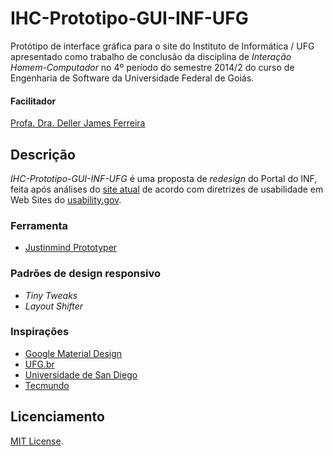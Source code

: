 IHC-Prototipo-GUI-INF-UFG
==============================================
Protótipo de interface gráfica para o site do Instituto de Informática / UFG apresentado como trabalho de conclusão da disciplina de *Interação Homem-Computador* no 4º período do semestre 2014/2 do curso de Engenharia de Software da Universidade Federal de Goiás.

#### Facilitador

[Profa. Dra. Deller James Ferreira](mailto:deller@inf.ufg.br)

Descrição
---------
*IHC-Prototipo-GUI-INF-UFG* é uma proposta de *redesign* do Portal do INF, feita após análises do [site atual](http://inf.ufg.br) de acordo com diretrizes de usabilidade em Web Sites do [usability.gov](http://guidelines.usability.gov).

### Ferramenta

* [Justinmind Prototyper](http://www.justinmind.com/)

### Padrões de design responsivo

* *Tiny Tweaks*
* *Layout Shifter*

### Inspirações

* [Google Material Design](http://www.google.com/design/spec/material-design/introduction.html)
* [UFG.br](http://www.ufg.br)
* [Universidade de San Diego](http://www.sdsu.edu/)
* [Tecmundo](http://www.tecmundo.com.br/)

Licenciamento
-------------
[MIT License](LICENSE).

